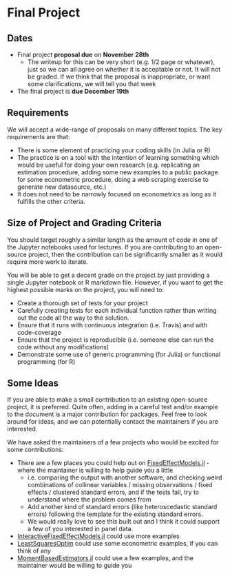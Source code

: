 # Final Project
## Dates
* Final project **proposal due** on **November 28th**
  * The writeup for this can be very short (e.g. 1/2 page or whatever), just so we can all agree on whether it is acceptable or not.  It will not be graded.  If we think that the proposal is inappropriate, or want some clarifications, we will tell you that week
* The final project is **due December 19th**

## Requirements
We will accept a wide-range of proposals on many different topics.  The key requirements are that:
* There is some element of practicing your coding skills (in Julia or R)
* The practice is on a tool with the intention of learning something which would be useful for doing your own research (e.g. replicating an estimation procedure, adding some new examples to a public package for some econometric procedure, doing a web scraping exercise to generate new datasource, etc.)
* It does not need to be narrowly focused on econometrics as long as it fulfills the other criteria.

## Size of Project and Grading Criteria
You should target roughly a similar length as the amount of code in one of the Jupyter notebooks used for lectures.  If you are contributing to an open-source project, then the contribution can be significantly smaller as it would require more work to iterate.

You will be able to get a decent grade on the project by just providing a single Jupyter notebook or R markdown file.  However, if you want to get the highest possible marks on the project, you will need to:
 * Create a thorough set of tests for your project
 * Carefully creating tests for each individual function rather than writing out the code all the way to the solution.
 * Ensure that it runs with continuous integration (i.e. Travis) and with code-coverage
 * Ensure that the project is reproducible (i.e. someone else can run the code without any modifications)
 * Demonstrate some use of generic programming (for Julia) or functional programming (for R)
 
 ## Some Ideas
 
 If you are able to make a small contribution to an existing open-source project, it is preferred.  Quite often, adding in a careful test and/or example to the document is a major contribution for packages.  Feel free to look around for ideas, and we can potentially contact the maintainers if you are interested.
 
 We have asked the maintainers of a few projects who would be excited for some contributions:
 * There are a few places you could help out on [FixedEffectModels.jl](https://github.com/matthieugomez/FixedEffectModels.jl) - where the maintainer is willing to help guide you a little
   * i.e. comparing the output with another software, and checking weird combinations of collinear variables / missing observations / fixed effects / clustered standard errors, and if the tests fail, try to understand where the problem comes from
   * Add another kind of standard errors (like heteroscedastic standard errors) following the template for the existing standard errors.
   * We would really love to see this built out and I think it could support a few of you interested in panel data.
 * [InteractiveFixedEffectModels.jl](https://github.com/matthieugomez/InteractiveFixedEffectModels.jl) could use more examples
 * [LeastSquaresOptim](https://github.com/matthieugomez/LeastSquaresOptim.jl) could use some econometric examples, if you can think of any
 * [MomentBasedEstimators.jl](https://github.com/gragusa/MomentBasedEstimators.jl) could use a few examples, and the maintainer would be willing to guide you 
